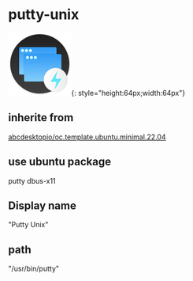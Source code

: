 # putty-unix
![circle_putty-unix.svg](/applications/icons/circle_putty-unix.svg){: style="height:64px;width:64px"}
## inherite from
[abcdesktopio/oc.template.ubuntu.minimal.22.04](abcdesktopio/oc.template.ubuntu.minimal.22.04.md)
## use ubuntu package
putty dbus-x11
## Display name
"Putty Unix"
## path
"/usr/bin/putty"
